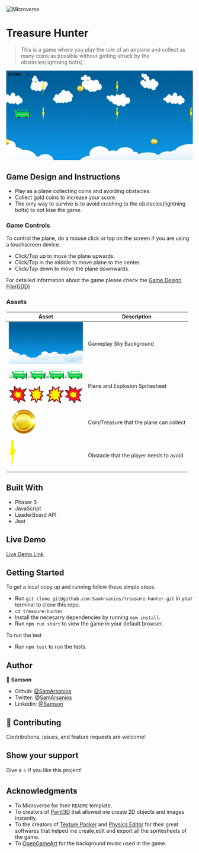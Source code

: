 
![Microverse](https://img.shields.io/badge/-Microverse-6F23FF?style=for-the-badge)

# Treasure Hunter
> This is a game where you play the role of an airplane and collect as many coins as possible without getting struck by the obstacles(lightning bolts).

![img](https://github.com/SamArsanios/treasure-hunter/blob/game/dist/assets/screenshot-1.JPG)

## Game Design and Instructions

- Play as a plane collecting coins and avoiding obstacles.
- Collect gold coins to increase your score.
- The only way to survive is to avoid crashing to the obstacles(lightning bolts) to not lose the game.

### Game Controls

To control the plane, do a mouse click or tap on the screen if you are using a touchscreen device.

- Click/Tap up to move the plane upwards.
- Click/Tap in the middle to move plane to the center.
- Click/Tap down to move the plane downwards.

For detailed information about the game please check the [Game Design File(GDD)](https://github.com/SamArsanios/treasure-hunter/blob/game/docs/game-design.txt)

### Assets

|Asset                                      |Description                            |
|-------------------------------------------|---------------------------------------|
|<img src="./dist/assets/blue.png" width="200">          |Gameplay Sky Background|
|<img src="./dist/assets/plane.png" width="200"> |Plane and Explosion Spritesheet   |
|<img src="./dist/assets/coin.png" width="80" >|Coin/Treasure that the plane can collect                       |
|<img src="./dist/assets/obstacle.png" height="80" width="20">       |Obstacle that the player needs to avoid |

## Built With

- Phaser 3 
- JavaScript
- LeaderBoard API
- Jest

## Live Demo
[Live Demo Link](https://samarsanios.github.io/weather-app/)

## Getting Started

To get a local copy up and running follow these simple steps.

- Run `git clone git@github.com:SamArsanios/treasure-hunter.git` in your terminal to clone this repo.
- `cd treasure-hunter`
- Install the necesarry dependencies by running `npm install`.
- Run `npm run start` to view the game in your default browser.

To run the test

- Run `npm test` to run the tests.

## Author

👤 **Samson**

- Github: [@SamArsanios](https://github.com/SamArsanios)
- Twitter: [@SamArsanios](https://twitter.com/SamArsanios)
- Linkedin: [@Samson](https://www.linkedin.com/in/samson-kibrom/)

## 🤝 Contributing

Contributions, issues, and feature requests are welcome!

## Show your support

Give a ⭐️ if you like this project!

## Acknowledgments

- To Microverse for their `README` template.
- To creators of [Paint3D](https://www.microsoft.com/en-us/p/paint-3d/9nblggh5fv99?activetab=pivot:overviewtab) that allowed me create 2D objects and images instantly.
- To the creators of [Texture Packer](https://www.codeandweb.com/texturepacker) and [Physics Editor](https://www.codeandweb.com/physicseditor) for their great softwares that helped me create,edit and export all the spritesheets of the game.
- To [OpenGameArt](https://opengameart.org/) for the background music used in the game.
